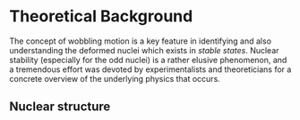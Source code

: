 # Theoretical Background

The concept of wobbling motion is a key feature in identifying and also understanding the deformed nuclei which exists in *stable states*.
Nuclear stability (especially for the odd nuclei) is a rather elusive phenomenon, and a tremendous effort was devoted by experimentalists and theoreticians for a concrete overview of the underlying physics that occurs.

## Nuclear structure

